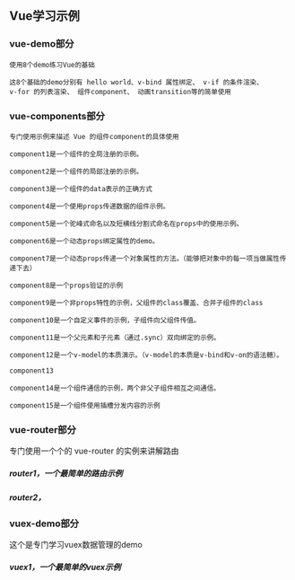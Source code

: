 ## Vue学习示例

### vue-demo部分

    使用8个demo练习Vue的基础
    
    这8个基础的demo分别有 hello world、v-bind 属性绑定、 v-if 的条件渲染、 
    v-for 的列表渲染、 组件component、 动画transition等的简单使用
    
    
### vue-components部分
    专门使用示例来描述 Vue 的组件component的具体使用
    
    component1是一个组件的全局注册的示例。
    
    component2是一个组件的局部注册的示例。
    
    component3是一个组件的data表示的正确方式
    
    component4是一个使用props传递数据的组件示例。
    
    component5是一个驼峰式命名以及短横线分割式命名在props中的使用示例。
    
    component6是一个动态props绑定属性的demo。
    
    component7是一个动态props传递一个对象属性的方法。（能够把对象中的每一项当做属性传递下去）
    
    component8是一个props验证的示例
    
    component9是一个非props特性的示例，父组件的class覆盖、合并子组件的class
    
    component10是一个自定义事件的示例，子组件向父组件传值。
    
    component11是一个父元素和子元素（通过.sync）双向绑定的示例。
    
    component12是一个v-model的本质演示。（v-model的本质是v-bind和v-on的语法糖）。
    
    component13
    
    component14是一个组件通信的示例，两个非父子组件相互之间通信。
    
    component15是一个组件使用插槽分发内容的示例
    
    
### vue-router部分

专门使用一个个的 vue-router 的实例来讲解路由

##### router1，一个最简单的路由示例

##### router2，


### vuex-demo部分

这个是专门学习vuex数据管理的demo

##### vuex1，一个最简单的vuex示例



